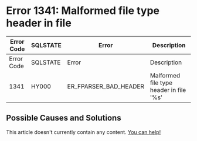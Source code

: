 
# Error 1341: Malformed file type header in file


| Error Code | SQLSTATE | Error | Description |
| --- | --- | --- | --- |
| Error Code | SQLSTATE | Error | Description |
| 1341 | HY000 | ER_FPARSER_BAD_HEADER | Malformed file type header in file '%s' |




## Possible Causes and Solutions


This article doesn't currently contain any content. [You can help!](/kb/en/writing-and-editing-knowledge-base-articles/)

